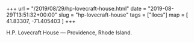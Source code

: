 +++
url = "/2019/08/29/hp-lovecraft-house.html"
date = "2019-08-29T13:51:32+00:00"
slug = "hp-lovecraft-house"
tags = ["llocs"]
map = [ 41.83307, -71.405403 ] 
+++

H.P. Lovecraft House — Providence, Rhode Island.
